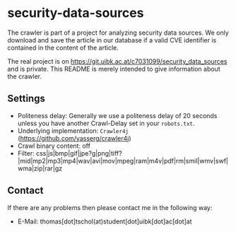 # security-data-sources

The crawler is part of a project for analyzing security data sources. We only download and save the article in our database if a valid CVE identifier is contained in the content of the article.

The real project is on https://git.uibk.ac.at/c7031099/security_data_sources and is private.
This README is merely intended to give information about the crawler.

## Settings
* Politeness delay: Generally we use a politeness delay of 20 seconds unless you have another Crawl-Delay set in your `robots.txt`.
* Underlying implementation: `Crawler4j` (https://github.com/yasserg/crawler4j)
* Crawl binary content: off
* Filter: css|js|bmp|gif|jpe?g|png|tiff?|mid|mp2|mp3|mp4|wav|avi|mov|mpeg|ram|m4v|pdf|rm|smil|wmv|swf|wma|zip|rar|gz

## Contact

If there are any problems then please contact me in the following way:

* E-Mail: thomas[dot]tschol(at)student[dot]uibk[dot]ac[dot]at
